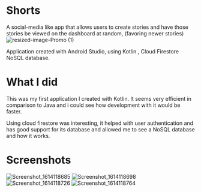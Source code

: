# Shorts

A social-media like app that allows users to create stories and have those stories be viewed on the dashboard at random, (favoring newer stories)
![resized-image-Promo (1)](https://user-images.githubusercontent.com/68916597/109037712-07ed5400-7699-11eb-8195-142f45e83aa6.jpeg)



Application created with Android Studio, using Kotlin , Cloud Firestore NoSQL database.

# What I did
This was my first application I created with Kotlin. It seems very efficient in comparison to Java and i could see how development with it would be faster.

Using cloud firestore was interesting, it helped with user authentication and has good support for its database and allowed me to see a NoSQL database and how it works.

# Screenshots

![Screenshot_1614118685](https://user-images.githubusercontent.com/68916597/109029443-d7a1b780-7690-11eb-84f2-a9752bf8fda8.png)
![Screenshot_1614118698](https://user-images.githubusercontent.com/68916597/109029456-da9ca800-7690-11eb-8c2e-5a490bdd4b13.png)
![Screenshot_1614118726](https://user-images.githubusercontent.com/68916597/109029463-dbcdd500-7690-11eb-927a-a8a26f66d4f6.png)
![Screenshot_1614118764](https://user-images.githubusercontent.com/68916597/109029468-dd979880-7690-11eb-8703-f3f777e102e7.png)

